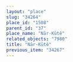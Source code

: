 ```yaml
---
layout: "place"
slug: "34264"
place_id: "1508"
parent_id: "37"
place_name: "Nār-Kūtê"
related_objects: "7980"
title: "Nār-Kūtê"
previous_item: "34267"
---
```

